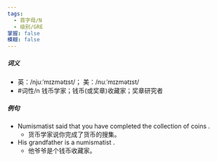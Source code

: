 ```yaml
---
tags:
  - 首字母/N
  - 级别/GRE
掌握: false
模糊: false
---
```

##### 词义
- 英：/njuːˈmɪzmətɪst/； 美：/nuːˈmɪzmətɪst/
- #词性/n  钱币学家；钱币(或奖章)收藏家；奖章研究者
##### 例句
- Numismatist said that you have completed the collection of coins .
	- 货币学家说你完成了货币的搜集。
- His grandfather is a numismatist .
	- 他爷爷是个钱币收藏家。
